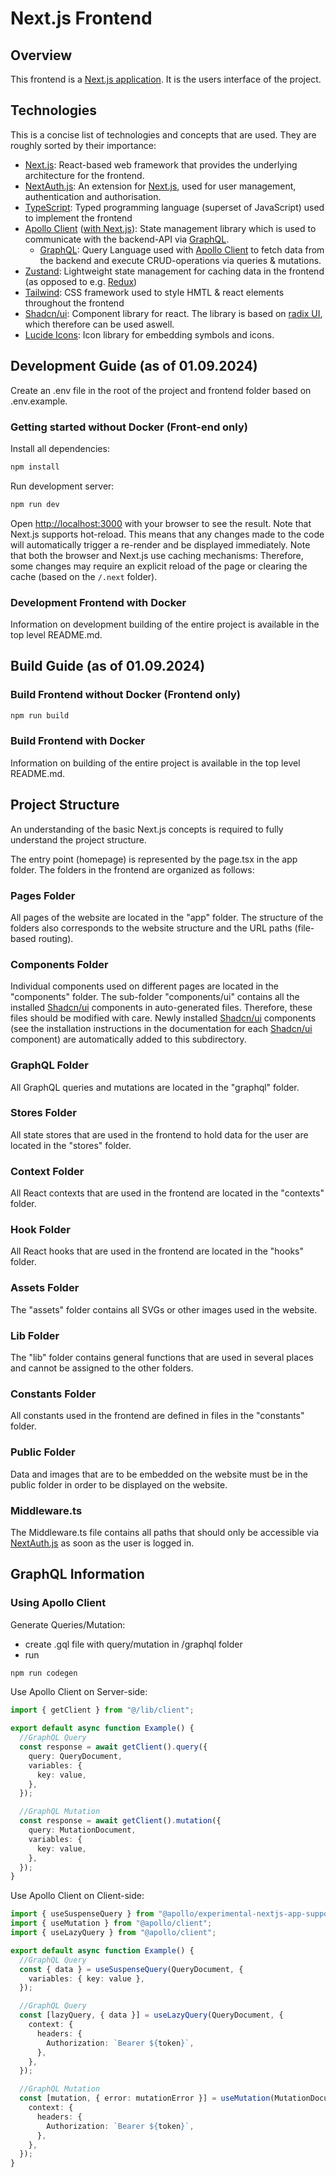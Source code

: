 # Next.js Frontend

## Overview

This frontend is a [Next.js application](https://nextjs.org/docs). It is the users interface of the project.

## Technologies

This is a concise list of technologies and concepts that are used. They are roughly sorted by their importance:

- [Next.js](https://nextjs.org/docs): React-based web framework that provides the underlying architecture for the frontend.
- [NextAuth.js](https://next-auth.js.org): An extension for [Next.js](https://nextjs.org/docs), used for user management, authentication and authorisation.
- [TypeScript](https://www.typescriptlang.org/docs/): Typed programming language (superset of JavaScript) used to implement the frontend
- [Apollo Client](https://www.apollographql.com/docs/react/) ([with Next.js](https://github.com/apollographql/apollo-client-nextjs)): State management library which is used to communicate with the backend-API via [GraphQL](https://graphql.org).
  - [GraphQL](https://graphql.org): Query Language used with [Apollo Client](https://www.apollographql.com/docs/react/) to fetch data from the backend and execute CRUD-operations via queries & mutations.
- [Zustand](https://github.com/pmndrs/zustand): Lightweight state management for caching data in the frontend (as opposed to e.g. [Redux](https://redux.js.org/))
- [Tailwind](https://tailwindcss.com/docs/installation): CSS framework used to style HMTL & react elements throughout the frontend
- [Shadcn/ui](https://ui.shadcn.com/): Component library for react. The library is based on [radix UI](https://www.radix-ui.com/), which therefore can be used aswell.
- [Lucide Icons](https://lucide.dev): Icon library for embedding symbols and icons.

## Development Guide (as of 01.09.2024)

Create an .env file in the root of the project and frontend folder based on .env.example.

### Getting started without Docker (Front-end only)

Install all dependencies:

```bash
npm install
```

Run development server:

```bash
npm run dev
```

Open [http://localhost:3000](http://localhost:3000) with your browser to see the result. Note that Next.js supports hot-reload. This means that any changes made to the code will automatically trigger a re-render and be displayed immediately. Note that both the browser and Next.js use caching mechanisms: Therefore, some changes may require an explicit reload of the page or clearing the cache (based on the `/.next` folder).

### Development Frontend with Docker

Information on development building of the entire project is available in the top level README.md.

## Build Guide (as of 01.09.2024)

### Build Frontend without Docker (Frontend only)

```bash
npm run build
```

### Build Frontend with Docker

Information on building of the entire project is available in the top level README.md.

## Project Structure

An understanding of the basic Next.js concepts is required to fully understand the project structure.

The entry point (homepage) is represented by the page.tsx in the app folder. The folders in the frontend are organized as follows:

### Pages Folder

All pages of the website are located in the "app" folder. The structure of the folders also corresponds to the website structure and the URL paths (file-based routing).

### Components Folder

Individual components used on different pages are located in the "components" folder. The sub-folder "components/ui" contains all the installed [Shadcn/ui](https://ui.shadcn.com/) components in auto-generated files. Therefore, these files should be modified with care. Newly installed [Shadcn/ui](https://ui.shadcn.com/) components (see the installation instructions in the documentation for each [Shadcn/ui](https://ui.shadcn.com/) component) are automatically added to this subdirectory.

### GraphQL Folder

All GraphQL queries and mutations are located in the "graphql" folder.

### Stores Folder

All state stores that are used in the frontend to hold data for the user are located in the "stores" folder.

### Context Folder

All React contexts that are used in the frontend are located in the "contexts" folder.

### Hook Folder

All React hooks that are used in the frontend are located in the "hooks" folder.

### Assets Folder

The "assets" folder contains all SVGs or other images used in the website.

### Lib Folder

The "lib" folder contains general functions that are used in several places and cannot be assigned to the other folders.

### Constants Folder

All constants used in the frontend are defined in files in the "constants" folder.

### Public Folder

Data and images that are to be embedded on the website must be in the public folder in order to be displayed on the website.

### Middleware.ts

The Middleware.ts file contains all paths that should only be accessible via [NextAuth.js](https://next-auth.js.org) as soon as the user is logged in.

## GraphQL Information

### Using Apollo Client

Generate Queries/Mutation:

- create .gql file with query/mutation in /graphql folder
- run

```bash
npm run codegen
```

Use Apollo Client on Server-side:

```typescript
import { getClient } from "@/lib/client";

export default async function Example() {
  //GraphQL Query
  const response = await getClient().query({
    query: QueryDocument,
    variables: {
      key: value,
    },
  });

  //GraphQL Mutation
  const response = await getClient().mutation({
    query: MutationDocument,
    variables: {
      key: value,
    },
  });
}
```

Use Apollo Client on Client-side:

```typescript
import { useSuspenseQuery } from "@apollo/experimental-nextjs-app-support/ssr";
import { useMutation } from "@apollo/client";
import { useLazyQuery } from "@apollo/client";

export default async function Example() {
  //GraphQL Query
  const { data } = useSuspenseQuery(QueryDocument, {
    variables: { key: value },
  });

  //GraphQL Query
  const [lazyQuery, { data }] = useLazyQuery(QueryDocument, {
    context: {
      headers: {
        Authorization: `Bearer ${token}`,
      },
    },
  });

  //GraphQL Mutation
  const [mutation, { error: mutationError }] = useMutation(MutationDocument, {
    context: {
      headers: {
        Authorization: `Bearer ${token}`,
      },
    },
  });
}
```
